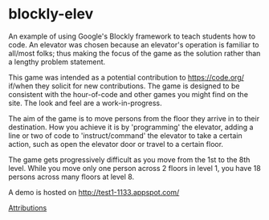 # blockly-elev
An example of using Google's Blockly framework to teach students how to code. An elevator was chosen because an elevator's operation is familiar to all/most folks; thus making the focus of the game as the solution rather than a lengthy problem statement.

This game was intended as a potential contribution to https://code.org/ if/when they solicit for new contributions. The game is designed to be consistent with the hour-of-code and other games you might find on the site. The look and feel are a work-in-progress.

The aim of the game is to move persons from the floor they arrive in to their destination. How you achieve it is by 'programming' the elevator, adding a line or two of code to 'instruct/command' the elevator to take a certain action, such as open the elevator door or travel to a certain floor.

The game gets progressively difficult as you move from the 1st to the 8th level. While you move only one person across 2 floors in level 1, you have 18 persons across many floors at level 8.

A demo is hosted on http://test1-1133.appspot.com/

[Attributions](./attributions.md)
